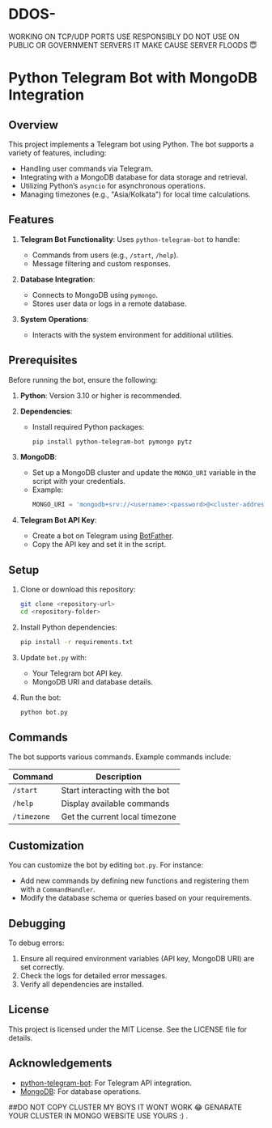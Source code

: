 # DDOS-
WORKING ON TCP/UDP PORTS USE RESPONSIBLY DO NOT USE ON PUBLIC OR GOVERNMENT SERVERS IT MAKE CAUSE SERVER FLOODS 😇
# Python Telegram Bot with MongoDB Integration

## Overview
This project implements a Telegram bot using Python. The bot supports a variety of features, including:

- Handling user commands via Telegram.
- Integrating with a MongoDB database for data storage and retrieval.
- Utilizing Python’s `asyncio` for asynchronous operations.
- Managing timezones (e.g., "Asia/Kolkata") for local time calculations.

## Features
1. **Telegram Bot Functionality**: Uses `python-telegram-bot` to handle:
   - Commands from users (e.g., `/start`, `/help`).
   - Message filtering and custom responses.

2. **Database Integration**:
   - Connects to MongoDB using `pymongo`.
   - Stores user data or logs in a remote database.

3. **System Operations**:
   - Interacts with the system environment for additional utilities.

## Prerequisites
Before running the bot, ensure the following:

1. **Python**: Version 3.10 or higher is recommended.
2. **Dependencies**:
   - Install required Python packages:
     ```bash
     pip install python-telegram-bot pymongo pytz
     ```
3. **MongoDB**:
   - Set up a MongoDB cluster and update the `MONGO_URI` variable in the script with your credentials.
   - Example:
     ```python
     MONGO_URI = 'mongodb+srv://<username>:<password>@<cluster-address>/myDatabase?retryWrites=true&w=majority'
     ```

4. **Telegram Bot API Key**:
   - Create a bot on Telegram using [BotFather](https://core.telegram.org/bots#botfather).
   - Copy the API key and set it in the script.

## Setup

1. Clone or download this repository:
   ```bash
   git clone <repository-url>
   cd <repository-folder>
   ```

2. Install Python dependencies:
   ```bash
   pip install -r requirements.txt
   ```

3. Update `bot.py` with:
   - Your Telegram bot API key.
   - MongoDB URI and database details.

4. Run the bot:
   ```bash
   python bot.py
   ```

## Commands
The bot supports various commands. Example commands include:

| Command     | Description                    |
|-------------|--------------------------------|
| `/start`    | Start interacting with the bot |
| `/help`     | Display available commands     |
| `/timezone` | Get the current local timezone |

## Customization
You can customize the bot by editing `bot.py`. For instance:

- Add new commands by defining new functions and registering them with a `CommandHandler`.
- Modify the database schema or queries based on your requirements.

## Debugging
To debug errors:
1. Ensure all required environment variables (API key, MongoDB URI) are set correctly.
2. Check the logs for detailed error messages.
3. Verify all dependencies are installed.

## License
This project is licensed under the MIT License. See the LICENSE file for details.

## Acknowledgements
- [python-telegram-bot](https://python-telegram-bot.readthedocs.io/): For Telegram API integration.
- [MongoDB](https://www.mongodb.com/): For database operations.


##DO NOT COPY CLUSTER MY BOYS IT WONT WORK 😂
GENARATE YOUR CLUSTER IN MONGO WEBSITE USE YOURS :)   .
